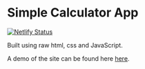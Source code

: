 # Simple Calculator App
[![Netlify Status](https://api.netlify.com/api/v1/badges/24a8d218-6d72-40c8-add9-a180fc94277e/deploy-status)](https://app.netlify.com/sites/artorias-calc/deploys)

Built using raw html, css and JavaScript.

A demo of the site can be found here [here](https://artorias-calc.netlify.app/).